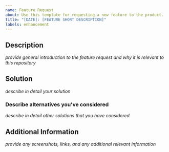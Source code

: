 ```yaml
---
name: Feature Request
about: Use this template for requesting a new feature to the product.
title: "[DATE]: [FEATURE SHORT DESCRIPTION]"
labels: enhancement
---
```

## Description

_provide general introduction to the feature request and why it is relevant to this repository_


## Solution

_describe in detail your solution_



### Describe alternatives you've considered

_describe in detail other solutions that you have considered_



## Additional Information

_provide any screenshots, links, and any additional relevant information_
